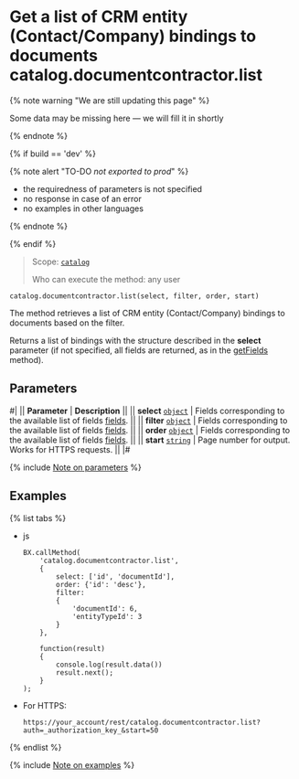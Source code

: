 # Get a list of CRM entity (Contact/Company) bindings to documents catalog.documentcontractor.list

{% note warning "We are still updating this page" %}

Some data may be missing here — we will fill it in shortly

{% endnote %}

{% if build == 'dev' %}

{% note alert "TO-DO _not exported to prod_" %}

- the requiredness of parameters is not specified
- no response in case of an error
- no examples in other languages
  
{% endnote %}

{% endif %}

> Scope: [`catalog`](../../scopes/permissions.md)
>
> Who can execute the method: any user

```http
catalog.documentcontractor.list(select, filter, order, start)
```

The method retrieves a list of CRM entity (Contact/Company) bindings to documents based on the filter.

Returns a list of bindings with the structure described in the **select** parameter (if not specified, all fields are returned, as in the [getFields](catalog-documentcontractor-get-fields.md) method).

## Parameters

#|
|| **Parameter** | **Description** ||
|| **select**
[`object`](../../data-types.md) | Fields corresponding to the available list of fields [fields](catalog-documentcontractor-get-fields.md). ||
|| **filter**
[`object`](../../data-types.md) | Fields corresponding to the available list of fields [fields](catalog-documentcontractor-get-fields.md). ||
|| **order**
[`object`](../../data-types.md) | Fields corresponding to the available list of fields [fields](catalog-documentcontractor-get-fields.md). ||
|| **start**
[`string`](../../data-types.md) | Page number for output. Works for HTTPS requests. ||
|#

{% include [Note on parameters](../../../_includes/required.md) %}

## Examples

{% list tabs %}

- js
  
    ```
    BX.callMethod(
        'catalog.documentcontractor.list',
        {
            select: ['id', 'documentId'],
            order: {'id': 'desc'},
            filter:
            {
                'documentId': 6,
                'entityTypeId': 3
            }
        },

        function(result)
        {
            console.log(result.data())
            result.next();
        }
    );
    ```
- For HTTPS:

    ```
    https://your_account/rest/catalog.documentcontractor.list?auth=_authorization_key_&start=50
    ```

{% endlist %}

{% include [Note on examples](../../../_includes/examples.md) %}